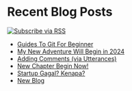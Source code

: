 # Recent Blog Posts

[![Subscribe via RSS](https://img.shields.io/badge/RSS-Subscribe-%23FFA500?logo=rss&style=flat-square)](https://skiddle.id/feed)


<!-- BLOG-POST-LIST:START -->
- [Guides To Git For Beginner](/notes/Guides-To-Git-For-Beginner)
- [My New Adventure Will Begin in 2024](/notes/My-New-Adventure-Will-Begin-in-2024)
- [Adding Comments &lpar;via Utterances&rpar;](/notes/Adding-comments-via-utterances)
- [New Chapter Begin Now!](/notes/new-chapter-begin-now)
- [Startup Gagal? Kenapa?](/notes/Startup-gagal-lagi)
- [New Blog](/notes/New-Blog)
<!-- BLOG-POST-LIST:END -->
